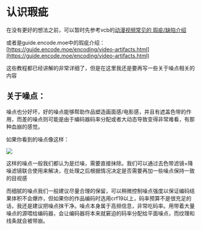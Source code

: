 # 认识瑕疵

在没有更好的想法之前，可以暂时先参考vcb的[动漫视频常见的 瑕疵/缺陷介绍](https://vcb-s.com/archives/4738)

或者是guide.encode.moe中的瑕疵介绍：[https://guide.encode.moe/encoding/video-artifacts.html](https://guide.encode.moe/encoding/video-artifacts.html)

这些教程都已经讲解的非常详细了，但是在这里我还是要再写一些关于噪点相关的内容

## 关于噪点：

噪点也分好坏，好的噪点能够帮助作品塑造画面感/电影感，并且有遮盖色带的作用，而差的噪点则可能是由于编码器码率分配或者大动态导致变得非常难看，有那种血崩的感觉。

如果你看到的噪点像这样：

![](https://i.v2ex.co/Fv01zp5Z.png)

这样的噪点一般我们都认为是烂噪，需要直接抹除。我们可以通过去色带滤镜+降噪滤镜联合使用来解决，在处理之后根据情况决定是否需要再加一些噪点保持一致的目视感

而细腻的噪点我们一般建议尽量合理的保留，可以稍微控制噪点强度以保证编码结果体积不会爆炸，但如果你的作品编码时选用crf19以上，码率预算不是很充足的话，我还是建议把噪点抹干净。噪点本身属于高频信息，非常吃码率。用带着大量噪点的源喂给编码器，会让编码器将本来就窘迫的码率分配给平面噪点，而纹理和线条就会被带崩。






